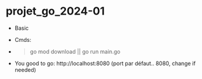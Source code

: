 # projet_go_2024-01

- Basic

- Cmds:
- > go mod download || 
  > go run main.go
- You good to go: http://localhost:8080
(port par défaut.. 8080, change if needed)

